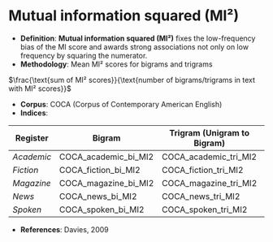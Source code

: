 # Mutual information squared (MI²)
- **Definition**: **Mutual information squared (MI²)** fixes the low-frequency bias of the MI score and awards strong associations not only on low frequency by squaring the numerator.
- **Methodology**: Mean MI² scores for bigrams and trigrams

$\frac{\text{sum of MI² scores}}{\text{number of bigrams/trigrams in text with MI² scores}}$

- **Corpus**: COCA (Corpus of Contemporary American English)
- **Indices**:

| Register   | Bigram               | Trigram (Unigram to Bigram)  | Trigram (Bigram to Unigram)  |
| ---------- | -------------------- | ---------------------------- | ---------------------------- |
| *Academic* | COCA_academic_bi_MI2 | COCA_academic_tri_MI2        | COCA_academic_tri_2_MI2      |
| *Fiction*  | COCA_fiction_bi_MI2  | COCA_fiction_tri_MI2         | COCA_fiction_tri_2_MI2       |
| *Magazine* | COCA_magazine_bi_MI2 | COCA_magazine_tri_MI2        | COCA_magazine_tri_2_MI2      |
| *News*     | COCA_news_bi_MI2     | COCA_news_tri_MI2            | COCA_news_tri_2_MI2          |
| *Spoken*   | COCA_spoken_bi_MI2   | COCA_spoken_tri_MI2          | COCA_spoken_tri_2_MI2        |

- **References**: Davies, 2009